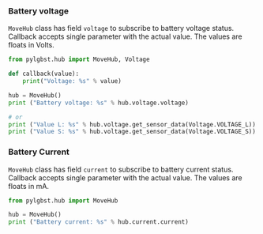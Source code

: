 ### Battery voltage

`MoveHub` class has field `voltage` to subscribe to battery voltage status.
Callback accepts single parameter with the actual value.
The values are floats in Volts.

```python
from pylgbst.hub import MoveHub, Voltage

def callback(value):
    print("Voltage: %s" % value)

hub = MoveHub()
print ("Battery voltage: %s" % hub.voltage.voltage)

# or
print ("Value L: %s" % hub.voltage.get_sensor_data(Voltage.VOLTAGE_L))
print ("Value S: %s" % hub.voltage.get_sensor_data(Voltage.VOLTAGE_S))
```


### Battery Current

`MoveHub` class has field `current` to subscribe to battery current status.
Callback accepts single parameter with the actual value.
The values are floats in mA.

```python
from pylgbst.hub import MoveHub

hub = MoveHub()
print ("Battery current: %s" % hub.current.current)
```
